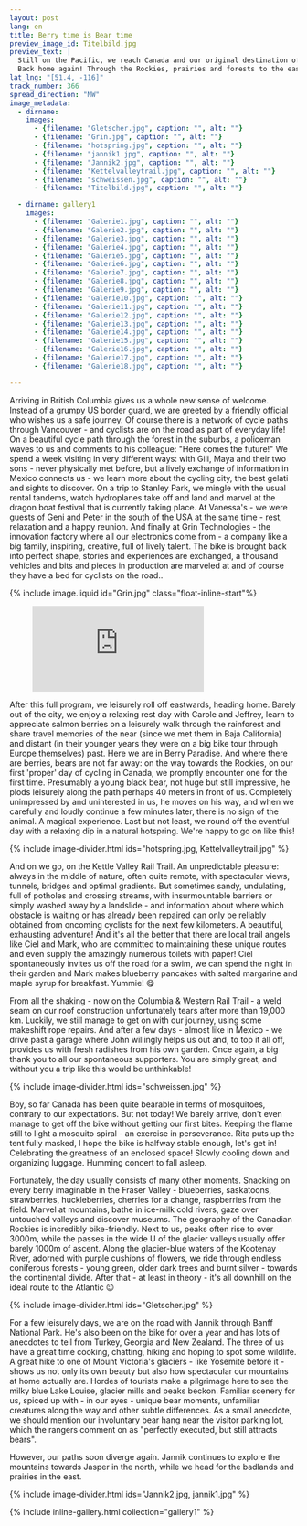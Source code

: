 ```yaml
---
layout: post
lang: en
title: Berry time is Bear time
preview_image_id: Titelbild.jpg
preview_text: |
  Still on the Pacific, we reach Canada and our original destination of Vancouver. Both long-planned and more spontaneous visits are on the agenda here - and this is also where we decide how our journey will continue:
  Back home again! Through the Rockies, prairies and forests to the east coast, still in search of a ship passage across the Atlantic.
lat_lng: "[51.4, -116]" 
track_number: 366
spread_direction: "NW"
image_metadata:
  - dirname:
    images:
      - {filename: "Gletscher.jpg", caption: "", alt: ""}
      - {filename: "Grin.jpg", caption: "", alt: ""}
      - {filename: "hotspring.jpg", caption: "", alt: ""}
      - {filename: "jannik1.jpg", caption: "", alt: ""}
      - {filename: "Jannik2.jpg", caption: "", alt: ""}
      - {filename: "Kettelvalleytrail.jpg", caption: "", alt: ""}
      - {filename: "schweissen.jpg", caption: "", alt: ""}
      - {filename: "Titelbild.jpg", caption: "", alt: ""}

  - dirname: gallery1
    images:
      - {filename: "Galerie1.jpg", caption: "", alt: ""}
      - {filename: "Galerie2.jpg", caption: "", alt: ""}
      - {filename: "Galerie3.jpg", caption: "", alt: ""}
      - {filename: "Galerie4.jpg", caption: "", alt: ""}
      - {filename: "Galerie5.jpg", caption: "", alt: ""}
      - {filename: "Galerie6.jpg", caption: "", alt: ""}
      - {filename: "Galerie7.jpg", caption: "", alt: ""}
      - {filename: "Galerie8.jpg", caption: "", alt: ""}
      - {filename: "Galerie9.jpg", caption: "", alt: ""}
      - {filename: "Galerie10.jpg", caption: "", alt: ""}
      - {filename: "Galerie11.jpg", caption: "", alt: ""}
      - {filename: "Galerie12.jpg", caption: "", alt: ""}
      - {filename: "Galerie13.jpg", caption: "", alt: ""}
      - {filename: "Galerie14.jpg", caption: "", alt: ""}
      - {filename: "Galerie15.jpg", caption: "", alt: ""}
      - {filename: "Galerie16.jpg", caption: "", alt: ""}
      - {filename: "Galerie17.jpg", caption: "", alt: ""}
      - {filename: "Galerie18.jpg", caption: "", alt: ""}

---
```


Arriving in British Columbia gives us a whole new sense of welcome. Instead of a grumpy US border guard, we are greeted by a friendly official who wishes us a safe journey. Of course there is a network of cycle paths through Vancouver - and cyclists are on the road as part of everyday life! On a beautiful cycle path through the forest in the suburbs, a policeman waves to us and comments to his colleague: "Here comes the future!" We spend a week visiting in very different ways: with Gili, Maya and their two sons - never physically met before, but a lively exchange of information in Mexico connects us - we learn more about the cycling city, the best gelati and sights to discover. On a trip to Stanley Park, we mingle with the usual rental tandems, watch hydroplanes take off and land and marvel at the dragon boat festival that is currently taking place. At Vanessa's - we were guests of Geni and Peter in the south of the USA at the same time - rest, relaxation and a happy reunion. And finally at Grin Technologies - the innovation factory where all our electronics come from - a company like a big family, inspiring, creative, full of lively talent. The bike is brought back into perfect shape, stories and experiences are exchanged, a thousand vehicles and bits and pieces in production are marveled at and of course they have a bed for cyclists on the road..

<div class="flow-root">
  {% include image.liquid id="Grin.jpg" class="float-inline-start"%}

  <figure class="float-inline-end">
    <iframe class="youtube-halfwidth" src="https://www.youtube-nocookie.com/embed/V8DyUE-ctA0?si=hEctKVM7CnLwBaaI" title="Grin Customer profile, Tandem Solar Bike Expedition" frameborder="0" allow="web-share" allowfullscreen ></iframe>
  </figure>
</div>

After this full program, we leisurely roll off eastwards, heading home. Barely out of the city, we enjoy a relaxing rest day with Carole and Jeffrey, learn to appreciate salmon berries on a leisurely walk through the rainforest and share travel memories of the near (since we met them in Baja California) and distant (in their younger years they were on a big bike tour through Europe themselves) past.
Here we are in Berry Paradise. And where there are berries, bears are not far away: on the way towards the Rockies, on our first 'proper' day of cycling in Canada, we promptly encounter one for the first time. Presumably a young black bear, not huge but still impressive, he plods leisurely along the path perhaps 40 meters in front of us. Completely unimpressed by and uninterested in us, he moves on his way, and when we carefully and loudly continue a few minutes later, there is no sign of the animal. A magical experience. Last but not least, we round off the eventful day with a relaxing dip in a natural hotspring. We're happy to go on like this!

{% include image-divider.html ids="hotspring.jpg, Kettelvalleytrail.jpg" %}

And on we go, on the Kettle Valley Rail Trail. An unpredictable pleasure: always in the middle of nature, often quite remote, with spectacular views, tunnels, bridges and optimal gradients. But sometimes sandy, undulating, full of potholes and crossing streams, with insurmountable barriers or simply washed away by a landslide - and information about where which obstacle is waiting or has already been repaired can only be reliably obtained from oncoming cyclists for the next few kilometers. A beautiful, exhausting adventure! And it's all the better that there are local trail angels like Ciel and Mark, who are committed to maintaining these unique routes and even supply the amazingly numerous toilets with paper! Ciel spontaneously invites us off the road for a swim, we can spend the night in their garden and Mark makes blueberry pancakes with salted margarine and maple syrup for breakfast. Yummie! 😋 

From all the shaking - now on the Columbia & Western Rail Trail - a weld seam on our roof construction unfortunately tears after more than 19,000 km. Luckily, we still manage to get on with our journey, using some makeshift rope repairs. And after a few days - almost like in Mexico - we drive past a garage where John willingly helps us out and, to top it all off, provides us with fresh radishes from his own garden. Once again, a big thank you to all our spontaneous supporters. You are simply great, and without you a trip like this would be unthinkable!

{% include image-divider.html ids="schweissen.jpg" %}

Boy, so far Canada has been quite bearable in terms of mosquitoes, contrary to our expectations. But not today! We barely arrive, don't even manage to get off the bike without getting our first bites. Keeping the flame still to light a mosquito spiral - an exercise in perseverance. Rita puts up the tent fully masked, I hope the bike is halfway stable enough, let's get in! Celebrating the greatness of an enclosed space! Slowly cooling down and organizing luggage. Humming concert to fall asleep.

Fortunately, the day usually consists of many other moments. Snacking on every berry imaginable in the Fraser Valley - blueberries, saskatoons, strawberries, huckleberries, cherries for a change, raspberries from the field. Marvel at mountains, bathe in ice-milk cold rivers, gaze over untouched valleys and discover museums. The geography of the Canadian Rockies is incredibly bike-friendly. Next to us, peaks often rise to over 3000m, while the passes in the wide U of the glacier valleys usually offer barely 1000m of ascent. Along the glacier-blue waters of the Kootenay River, adorned with purple cushions of flowers, we ride through endless coniferous forests - young green, older dark trees and burnt silver - towards the continental divide. After that - at least in theory - it's all downhill on the ideal route to the Atlantic 😉

{% include image-divider.html ids="Gletscher.jpg" %}

For a few leisurely days, we are on the road with Jannik through Banff National Park. He's also been on the bike for over a year and has lots of anecdotes to tell from Turkey, Georgia and New Zealand. The three of us have a great time cooking, chatting, hiking and hoping to spot some wildlife. A great hike to one of Mount Victoria's glaciers - like Yosemite before it - shows us not only its own beauty but also how spectacular our mountains at home actually are. Hordes of tourists make a pilgrimage here to see the milky blue Lake Louise, glacier mills and peaks beckon. Familiar scenery for us, spiced up with - in our eyes - unique bear moments, unfamiliar creatures along the way and other subtle differences. As a small anecdote, we should mention our involuntary bear hang near the visitor parking lot, which the rangers comment on as "perfectly executed, but still attracts bears".

However, our paths soon diverge again. Jannik continues to explore the mountains towards Jasper in the north, while we head for the badlands and prairies in the east.

{% include image-divider.html ids="Jannik2.jpg, jannik1.jpg" %}

{% include inline-gallery.html collection="gallery1" %}